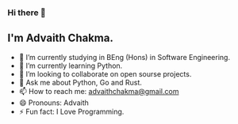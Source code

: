 ### Hi there 👋

## I'm Advaith Chakma.

- 🔭 I’m currently studying in BEng (Hons) in Software Engineering.
- 🌱 I’m currently learning Python.
- 👯 I’m looking to collaborate on open sourse projects.
- 💬 Ask me about Python, Go and Rust.
- 📫 How to reach me: advaithchakma@gmail.com
- 😄 Pronouns: Advaith
- ⚡ Fun fact: I Love Programming.


<!--
**advaithchakma/advaithchakma** is a ✨ _special_ ✨ repository because its `README.md` (this file) appears on your GitHub profile.

Here are some ideas to get you started:

- 🔭 I’m currently working on ...
- 🌱 I’m currently learning ...
- 👯 I’m looking to collaborate on ...
- 🤔 I’m looking for help with ...
- 💬 Ask me about ...
- 📫 How to reach me: ...
- 😄 Pronouns: ...
- ⚡ Fun fact: ...
-->
